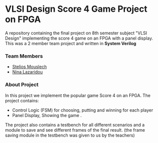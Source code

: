 # VLSI Design Score 4 Game Project on FPGA
A repository containing the final project on 8th semester subject "VLSI Design" implementing the score 4 game on an FPGA with a panel display. This was a 2 member team project and written in **System Verilog**

### Team Members
- [Stelios Mouslech](https://github.com/SteliosMouslech)
- [Nina Lazaridou](https://github.com/nlazaridou)
### About Project
In this project we implement the popular game Score 4 on an FPGA. The project contains:
- Control Logic (FSM) for choosing, putting and winning for each player
- Panel Display, Showing the game .

The project also contains a testbench for all different scenarios and a module to save and see different frames of the final result. (the frame saving module in the testbench was given to us by the teachers)

